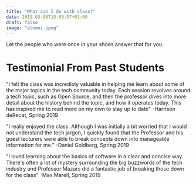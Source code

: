```yaml
---
title: "What can I do with class?"
date: 2019-03-08T15:09:57+01:00
draft: false
image: "alumni.jpeg"
---
```

Let the people who were once in your shoes answer that for you.

# Testimonial From Past Students

"I felt the class was incredibly valuable in helping me learn about some of the major topics in the tech community today. Each session revolves around a tech topic, such as Open Source, and then the professor dives into more detail about the history behind the topic, and how it operates today. This has inspired me to read more on my own to stay up to date" -Harrison deRecat, Spring 2019

"I really enjoyed the class. Although I was initially a bit worried that I would not understand the tech jargon, I quickly found that the Professor and his guest lecturers were able to break concepts down into manageable information for me." -Daniel Goldberg, Spring 2019

"I loved learning about the basics of software in a clear and concise way. There's often a lot of mystery surrounding the big buzzwords of the tech industry and Professor Mazars did a fantastic job of breaking those down for the class" -Max Marell, Spring 2019
